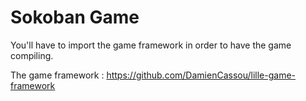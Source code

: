 # Sokoban Game

You'll have to import the game framework in order to have the game compiling.

The game framework : https://github.com/DamienCassou/lille-game-framework

